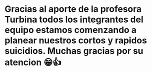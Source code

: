 # Gracias al aporte de la profesora Turbina todos los integrantes del equipo estamos comenzando a planear nuestros cortos y rapidos suicidios. Muchas gracias por su atencion 😁👍